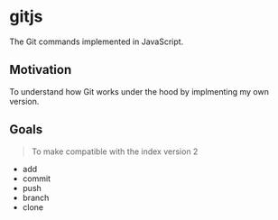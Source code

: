 # gitjs

The Git commands implemented in JavaScript.

## Motivation

To understand how Git works under the hood by implmenting my own version.

## Goals

> To make compatible with the index version 2

- add
- commit
- push
- branch
- clone
